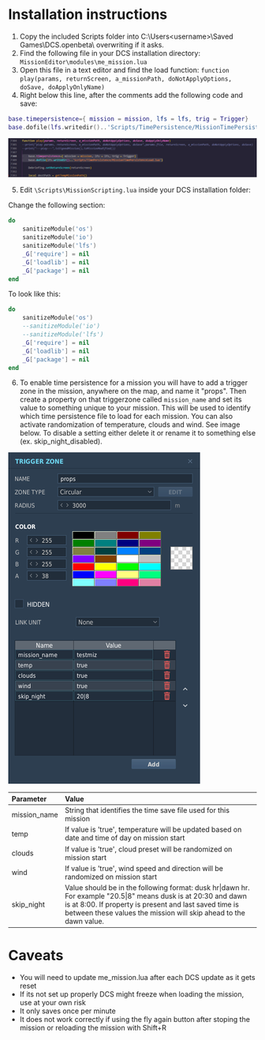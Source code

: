 # Installation instructions

1. Copy the included Scripts folder into C:\Users\<username>\Saved Games\DCS.openbeta\ overwriting if it asks.
2. Find the following file in your DCS installation directory: ``MissionEditor\modules\me_mission.lua``
3. Open this file in a text editor and find the load function: ``function play(params, returnScreen, a_missionPath, doNotApplyOptions, doSave, doApplyOnlyName)``
4. Right below this line, after the comments add the following code and save:
```lua
base.timepersistence={ mission = mission, lfs = lfs, trig = Trigger}
base.dofile(lfs.writedir()..'Scripts/TimePersistence/MissionTimePersistenceLoad.lua')
```

![me_mission.lua example](/me_mission.png)

5. Edit `\Scripts\MissionScripting.lua` inside your DCS installation folder:
   
  Change the following section:
  ```lua
  do
      sanitizeModule('os')
      sanitizeModule('io')
      sanitizeModule('lfs')
      _G['require'] = nil
      _G['loadlib'] = nil
      _G['package'] = nil
  end
  ```
  To look like this:
  ```lua
  do
      sanitizeModule('os')
      --sanitizeModule('io')
      --sanitizeModule('lfs')
      _G['require'] = nil
      _G['loadlib'] = nil
      _G['package'] = nil
  end
  ```
   
6. To enable time persistence for a mission you will have to add a trigger zone in the mission, anywhere on the map, and name it "props". Then create a property on that triggerzone called ``mission_name`` and set its value to something unique to your mission. This will be used to identify which time persistence file to load for each mission. You can also activate randomization of temperature, clouds and wind. See image below. To disable a setting either delete it or rename it to something else (ex. skip_night_disabled).

![Trigger zone example](/triggerzone.png)


|Parameter|Value|
|:---|:---|
|mission_name|String that identifies the time save file used for this mission|
|temp|If value is 'true', temperature will be updated based on date and time of day on mission start|
|clouds|If value is 'true', cloud preset will be randomized on mission start|
|wind| If value is 'true', wind speed and direction will be randomized on mission start|
|skip_night| Value should be in the following format: dusk hr\|dawn hr. For example "20.5\|8" means dusk is at 20:30 and dawn is at 8:00. If property is present and last saved time is between these values the mission will skip ahead to the dawn value. |

# Caveats

- You will need to update me_mission.lua after each DCS update as it gets reset
- If its not set up properly DCS might freeze when loading the mission, use at your own risk
- It only saves once per minute
- It does not work correctly if using the fly again button after stoping the mission or reloading the mission with Shift+R